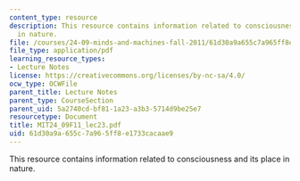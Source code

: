```yaml
---
content_type: resource
description: This resource contains information related to consciousness and its place
  in nature.
file: /courses/24-09-minds-and-machines-fall-2011/61d30a9a655c7a965ff8e1733cacaae9_MIT24_09F11_lec23.pdf
file_type: application/pdf
learning_resource_types:
- Lecture Notes
license: https://creativecommons.org/licenses/by-nc-sa/4.0/
ocw_type: OCWFile
parent_title: Lecture Notes
parent_type: CourseSection
parent_uid: 5a2740cd-bf81-1a23-a3b3-5714d9be25e7
resourcetype: Document
title: MIT24_09F11_lec23.pdf
uid: 61d30a9a-655c-7a96-5ff8-e1733cacaae9
---
```

This resource contains information related to consciousness and its place in nature.